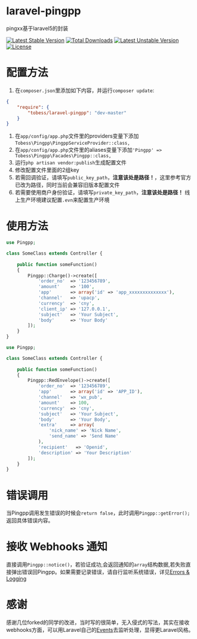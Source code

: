 ﻿# laravel-pingpp
pingxx基于laravel5的封装

[![Latest Stable Version](https://poser.pugx.org/tobess/laravel-pingpp/v/stable)](https://packagist.org/packages/tobess/laravel-pingpp) [![Total Downloads](https://poser.pugx.org/tobess/laravel-pingpp/downloads)](https://packagist.org/packages/tobess/laravel-pingpp) [![Latest Unstable Version](https://poser.pugx.org/tobess/laravel-pingpp/v/unstable)](https://packagist.org/packages/tobess/laravel-pingpp) [![License](https://poser.pugx.org/tobess/laravel-pingpp/license)](https://packagist.org/packages/tobess/laravel-pingpp)

# 配置方法
1. 在`composer.json`里添加如下内容，并运行`composer update`:
```json
{
    "require": {
        "tobess/laravel-pingpp": "dev-master"
    }
}
```
1. 在`app/config/app.php`文件里的providers变量下添加`Tobess\Pingpp\PingppServiceProvider::class,`
1. 在`app/config/app.php`文件里的aliases变量下添加`'Pingpp' => Tobess\Pingpp\Facades\Pingpp::class,`
1. 运行`php artisan vendor:publish`生成配置文件
1. 修改配置文件里面的2组key
1. 若需回调验证，请填写`public_key_path`，**注意该处是路径！**，这里参考官方已改为路径，同时当前会兼容旧版本配置文件
1. 若需要使用商户身份验证，请填写`private_key_path`，**注意该处是路径！**
线上生产环境建议配置`.evn`来配置生产环境

# 使用方法
```php
use Pingpp;

class SomeClass extends Controller {
    
    public function someFunction()
    {
    	Pingpp::Charge()->create([
            'order_no'  => '123456789',
		    'amount'    => '100',
		    'app'       => array('id' => 'app_xxxxxxxxxxxxxx'),
		    'channel'   => 'upacp',
		    'currency'  => 'cny',
		    'client_ip' => '127.0.0.1',
		    'subject'   => 'Your Subject',
		    'body'      => 'Your Body'
        ]);
    }
}
```

```php
use Pingpp;

class SomeClass extends Controller {
    
    public function someFunction()
    {
    	Pingpp::RedEnvelope()->create([
            'order_no'  => '123456789',
	        'app'       => array('id' => 'APP_ID'),
	        'channel'   => 'wx_pub',
	        'amount'    => 100,
	        'currency'  => 'cny',
	        'subject'   => 'Your Subject',
	        'body'      => 'Your Body',
	        'extra'     => array(
	            'nick_name' => 'Nick Name',
	            'send_name' => 'Send Name'
	        ),
	        'recipient'   => 'Openid',
	        'description' => 'Your Description'
        ]);
    }
}
```

# 错误调用
当Pingpp调用发生错误的时候会`return false`，此时调用`Pingpp::getError();`返回具体错误内容。

# 接收 Webhooks 通知
直接调用`Pingpp::notice()`，若验证成功,会返回通知的`array`结构数据,若失败直接弹出错误回Pingpp。如果需要记录错误，请自行监听系统错误，详见[Errors & Logging](https://laravel.com/docs/5.5/errors)

# 感谢
感谢几位forked的同学的改进，当时写的很简单，无入侵式的写法，其实在接收webhooks方面，可以用Laravel自己的[Events](https://laravel.com/docs/5.5/events)去监听处理，显得更Laravel风格。
